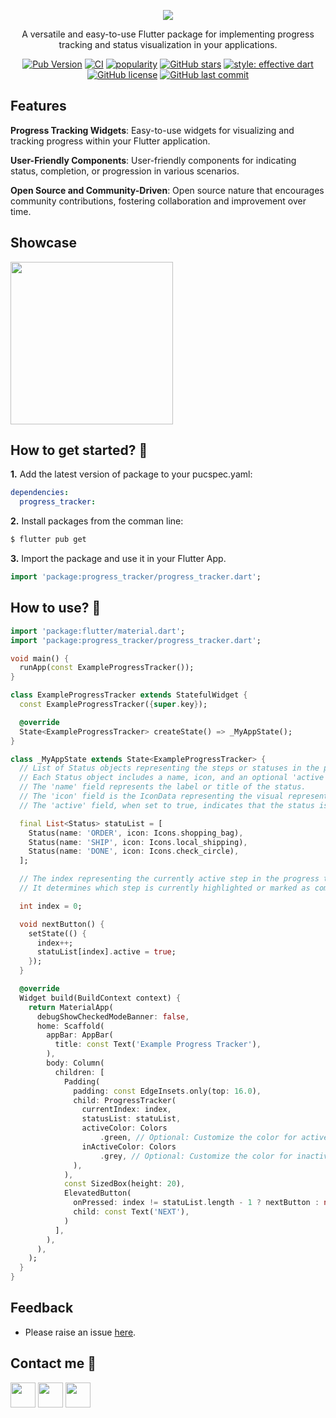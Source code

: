 <!--
This README describes the package. If you publish this package to pub.dev,
this README's contents appear on the landing page for your package.

For information about how to write a good package README, see the guide for
[writing package pages](https://dart.dev/guides/libraries/writing-package-pages).

For general information about developing packages, see the Dart guide for
[creating packages](https://dart.dev/guides/libraries/create-library-packages)
and the Flutter guide for
[developing packages and plugins](https://flutter.dev/developing-packages).
-->

<p align="center"><img src="https://imgur.com/a/progress-tracker-uYT8OlF.png"></p>


<p align="center">A versatile and easy-to-use Flutter package for implementing progress tracking and status visualization in your applications.</p>

<p align="center">
<a href="https://pub.dev/packages/progress_tracker" target="_blank"><img src="https://img.shields.io/pub/v/progress_tracker" alt="Pub Version" /></a>
<a href="https://github.com/nixtomalon/progress-tracker/actions?query=workflow%3Apublish" target="_blank"><img src="https://github.com/nixtomalon/progress-tracker/actions/workflows/publish.yml/badge.svg?event=push" alt="CI" /></a>
<a href="https://pub.dev/packages/progress_tracker/score" target="_blank"><img src="https://img.shields.io/badge/dynamic/json?color=teal&label=popularity&query=popularity&url=http://www.pubscore.gq/popularity?package=progress_tracker" alt="popularity" /></a>
<a href="https://github.com/nixtomalon/progress-tracker/stargazers" target="_blank"><img src="https://img.shields.io/github/stars/nixtomalon/progress-tracker" alt="GitHub stars" /></a>
<a href="https://github.com/tenhobi/effective_dart" target="_blank"><img src="https://img.shields.io/badge/style-effective_dart-54C5F8.svg" alt="style: effective dart" /></a>
<a href="https://github.com/nixtomalon/progress-tracker/blob/main/LICENSE" target="_blank"><img src="https://img.shields.io/github/license/nixtomalon/progress-tracker" alt="GitHub license" /></a>
<a href="https://github.com/nixtomalon/progress-tracker/commits/main" target="_blank"><img src="https://img.shields.io/github/last-commit/nixtomalon/progress-tracker" alt="GitHub last commit" /></a>
</p>

## Features

**Progress Tracking Widgets**:
Easy-to-use widgets for visualizing and tracking progress within your Flutter application.

**User-Friendly Components**:
User-friendly components for indicating status, completion, or progression in various scenarios.

**Open Source and Community-Driven**:
Open source nature that encourages community contributions, fostering collaboration and improvement over time.

## Showcase

<img src="https://github.com/nixtomalon/progress_tracker/raw/main/assets/pt-sample.gif" width="260" />

## How to get started? 🤔

**1.** Add the latest version of package to your pucspec.yaml:
```yaml
dependencies:
  progress_tracker:
```
**2.** Install packages from the comman line:
```bash
$ flutter pub get
```
**3.** Import the package and use it in your Flutter App.
```dart
import 'package:progress_tracker/progress_tracker.dart';
```

## How to use? 🤔

```dart
import 'package:flutter/material.dart';
import 'package:progress_tracker/progress_tracker.dart';

void main() {
  runApp(const ExampleProgressTracker());
}

class ExampleProgressTracker extends StatefulWidget {
  const ExampleProgressTracker({super.key});

  @override
  State<ExampleProgressTracker> createState() => _MyAppState();
}

class _MyAppState extends State<ExampleProgressTracker> {
  // List of Status objects representing the steps or statuses in the progress tracker.
  // Each Status object includes a name, icon, and an optional 'active' parameter to indicate its current status.
  // The 'name' field represents the label or title of the status.
  // The 'icon' field is the IconData representing the visual representation of the status.
  // The 'active' field, when set to true, indicates that the status is currently active or completed.

  final List<Status> statuList = [
    Status(name: 'ORDER', icon: Icons.shopping_bag),
    Status(name: 'SHIP', icon: Icons.local_shipping),
    Status(name: 'DONE', icon: Icons.check_circle),
  ];

  // The index representing the currently active step in the progress tracker.
  // It determines which step is currently highlighted or marked as completed.

  int index = 0;

  void nextButton() {
    setState(() {
      index++;
      statuList[index].active = true;
    });
  }

  @override
  Widget build(BuildContext context) {
    return MaterialApp(
      debugShowCheckedModeBanner: false,
      home: Scaffold(
        appBar: AppBar(
          title: const Text('Example Progress Tracker'),
        ),
        body: Column(
          children: [
            Padding(
              padding: const EdgeInsets.only(top: 16.0),
              child: ProgressTracker(
                currentIndex: index,
                statusList: statuList,
                activeColor: Colors
                    .green, // Optional: Customize the color for active steps (default: Colors.green).
                inActiveColor: Colors
                    .grey, // Optional: Customize the color for inactive steps (default: Colors.grey).
              ),
            ),
            const SizedBox(height: 20),
            ElevatedButton(
              onPressed: index != statuList.length - 1 ? nextButton : null,
              child: const Text('NEXT'),
            )
          ],
        ),
      ),
    );
  }
}

```
## Feedback
* Please raise an issue <a href = "https://github.com/nixtomalon/progress_tracker/issues">here</a>.

## Contact me 📨
<a href="https://github.com/nixtomalon"><img src= "https://img.icons8.com/ios-glyphs/344/github.png" width = "40px"/></a> <a href="https://www.linkedin.com/in/norman-tomalon/"><img src= "https://img.icons8.com/color/344/linkedin.png" width = "40px"/></a> <a href="mailto:nonixtomalon@gmail.com"><img src= "https://img.icons8.com/color/344/gmail-new.png" width = "40px"/></a>
